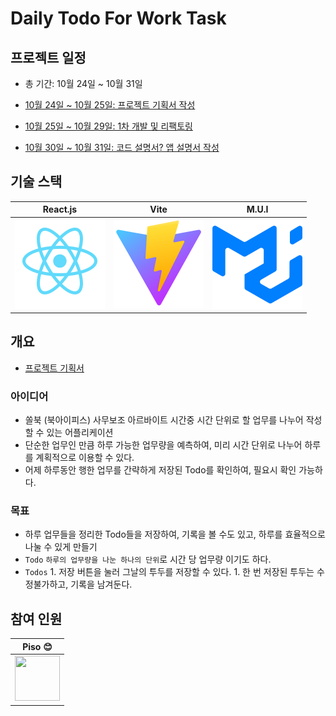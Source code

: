 # Daily Todo For Work Task

## 프로젝트 일정

-   총 기간: 10월 24일 ~ 10월 31일

-   [10월 24일 ~ 10월 25일: 프로젝트 기획서 작성](./docs/outline.md#10월-24일--10월-25일-프로젝트-기획서-작성)
-   [10월 25일 ~ 10월 29일: 1차 개발 및 리팩토링](./docs/outline.md#10월-25일--10월-29일-1차-개발-및-리팩토링)
-   [10월 30일 ~ 10월 31일: 코드 설명서? 앱 설명서 작성](./docs/outline.md#10월-30일--10월-31일-코드-설명서-앱-설명서-작성)

## 기술 스택

| React.js                               | Vite                                 | M.U.I                                |
| -------------------------------------- | ------------------------------------ | ------------------------------------ |
| ![React](./docs/assets/react-logo.svg) | ![Vite](./docs/assets/vite-logo.svg) | ![M.U.I](./docs/assets/mui-logo.svg) |

## 개요

-   [프로젝트 기획서](./docs/outline.md)

### 아이디어

-   쏠북 (북아이피스) 사무보조 아르바이트 시간중 시간 단위로 할 업무를 나누어 작성할 수 있는 어플리케이션
-   단순한 업무인 만큼 하루 가능한 업무량을 예측하여, 미리 시간 단위로 나누어 하루를 계획적으로 이용할 수 있다.
-   어제 하루동안 행한 업무를 간략하게 저장된 Todo를 확인하여, 필요시 확인 가능하다.

### 목표

-   하루 업무들을 정리한 Todo들을 저장하여, 기록을 볼 수도 있고, 하루를 효율적으로 나눌 수 있게 만들기
-   `Todo` `하루의 업무량을 나눈 하나의 단위`로 시간 당 업무량 이기도 하다.
-   `Todos` 1. 저장 버튼을 눌러 그날의 투두를 저장할 수 있다. 1. 한 번 저장된 투두는 수정불가하고, 기록을 남겨둔다.

## 참여 인원

| Piso :blush:                                                                        |
| ----------------------------------------------------------------------------------- |
| <img src="https://avatars.githubusercontent.com/Pisodev77" width="72" height="72"/> |
